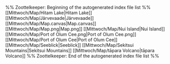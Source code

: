 %% Zoottelkeeper: Beginning of the autogenerated index file list  %%
 [[Mittwoch/Map/Hitam Lake|Hitam Lake]]
 [[Mittwoch/Map/Järvevaade|Järvevaade]]
 [[Mittwoch/Map/Map.canvas|Map.canvas]]
 [[Mittwoch/Map/Map.png|Map.png]]
 [[Mittwoch/Map/Nui Island|Nui Island]]
 [[Mittwoch/Map/Port of Olum Cee.png|Port of Olum Cee.png]]
 [[Mittwoch/Map/Port of Olum Cee|Port of Olum Cee]]
 [[Mittwoch/Map/Seeblick|Seeblick]]
 [[Mittwoch/Map/Sekitsui Mountains|Sekitsui Mountains]]
 [[Mittwoch/Map/tāpara Volcano|tāpara Volcano]]
%% Zoottelkeeper: End of the autogenerated index file list  %%
